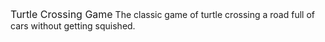 <font size="3">Turtle Crossing Game</font> 
The classic game of turtle crossing a road full of cars without getting squished.